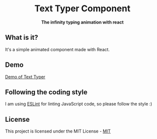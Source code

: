 <h1 align="center">Text Typer Component</h1>

<p align="center">
  <strong>The infinity typing animation with react</strong></br>
</p>

## What is it?
It's a simple animated component made with React. 

## Demo
 <a href="https://saashaanova.github.io/Text-Typer/">Demo of Text Typer</a>

## Following the coding style
I am using <a href="https://eslint.org/">ESLint</a> for linting JavaScript code, so please follow the style :)

## License
This project is licensed under the MIT License - <a href="https://github.com/nishanths/license/blob/master/LICENSE">MIT</a>